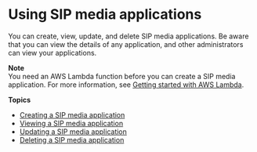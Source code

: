 # Using SIP media applications<a name="use-sip-apps"></a>

You can create, view, update, and delete SIP media applications\. Be aware that you can view the details of any application, and other administrators can view your applications\.

**Note**  
You need an AWS Lambda function before you can create a SIP media application\. For more information, see [ Getting started with AWS Lambda](https://docs.aws.amazon.com/https://docs.aws.amazon.com/lambda/latest/dg/getting-started.html)\.

**Topics**
+ [Creating a SIP media application](create-sip-app.md)
+ [Viewing a SIP media application](view-sip-app.md)
+ [Updating a SIP media application](update-sip-app.md)
+ [Deleting a SIP media application](delete-sip-app.md)